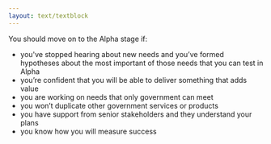 ```yaml
---
layout: text/textblock
---
```


You should move on to the Alpha stage if:
- you've stopped hearing about new needs and you’ve formed hypotheses about the most important of those needs that you can test in Alpha
- you’re confident that you will be able to deliver something that adds value
- you are working on needs that only government can meet
- you won’t duplicate other government services or products
- you have support from senior stakeholders and they understand your plans
- you know how you will measure success

